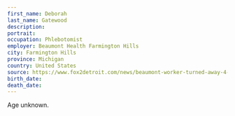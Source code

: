 ```yaml
---
first_name: Deborah
last_name: Gatewood
description: 
portrait: 
occupation: Phlebotomist
employer: Beaumont Health Farmington Hills
city: Farmington Hills
province: Michigan
country: United States
source: https://www.fox2detroit.com/news/beaumont-worker-turned-away-4-times-with-covid-19-symptoms-before-dying
birth_date: 
death_date: 
---
```


Age unknown.